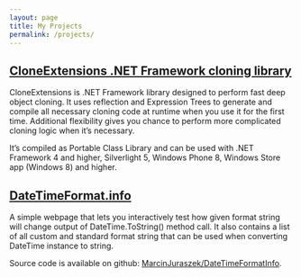 ```yaml
---
layout: page
title: My Projects
permalink: /projects/
---
```


## [CloneExtensions .NET Framework cloning library](https://github.com/MarcinJuraszek/CloneExtensions)

CloneExtensions is .NET Framework library designed to perform fast deep object cloning. It uses reflection and Expression Trees to generate and compile all necessary cloning code at runtime when you use it for the first time. Additional flexibility gives you chance to perform more complicated cloning logic when it’s necessary.

It’s compiled as Portable Class Library and can be used with .NET Framework 4 and higher, Silverlight 5, Windows Phone 8, Windows Store app (Windows 8) and higher.

## [DateTimeFormat.info](http://datetimeformat.info/)

A simple webpage that lets you interactively test how given format string will change output of DateTime.ToString() method call. It also contains a list of all custom and standard format string that can be used when converting DateTime instance to string.

Source code is available on github: [MarcinJuraszek/DateTimeFormatInfo](https://github.com/MarcinJuraszek/DateTimeFormatInfo).